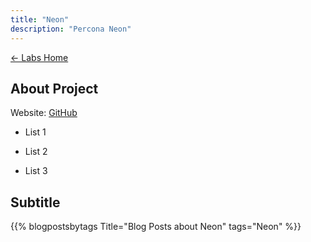 ```yaml
---
title: "Neon"
description: "Percona Neon"
---
```


[← Labs Home](/labs/)

## About Project

Website: [GitHub](https://github.com/neondatabase/neon)

* List 1

* List 2

* List 3

## Subtitle

{{% blogpostsbytags Title="Blog Posts about Neon" tags="Neon" %}}
